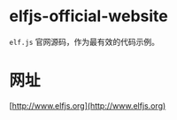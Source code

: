 # elfjs-official-website

`elf.js` 官网源码，作为最有效的代码示例。

# 网址

[http://www.elfjs.org](http://www.elfjs.org)